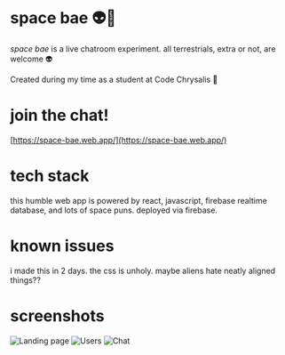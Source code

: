 # space bae 👽💋

*space bae* is a live chatroom experiment. all terrestrials, extra or not, are welcome 👽

Created during my time as a student at Code Chrysalis 🦋

# join the chat!

[https://space-bae.web.app/](https://space-bae.web.app/)

# tech stack

this humble web app is powered by react, javascript, firebase realtime database, and lots of space puns. deployed via firebase.

# known issues

i made this in 2 days. the css is unholy. maybe aliens hate neatly aligned things??

# screenshots

![Landing page](https://github.com/heysivani/spacebae/blob/staging/screenshots/landing.png)
![Users](https://github.com/heysivani/spacebae/blob/staging/screenshots/users.png)
![Chat](https://github.com/heysivani/spacebae/blob/staging/screenshots/chat.png)
